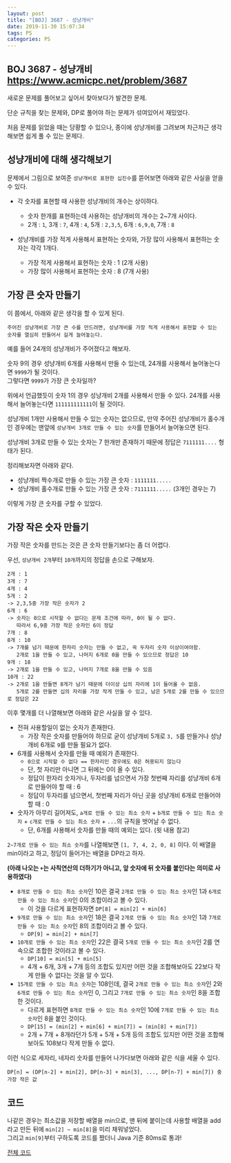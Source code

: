 ```yaml
---
layout: post
title: "[BOJ] 3687 - 성냥개비"
date: 2019-11-30 15:07:34
tags: PS
categories: PS
---
```


## BOJ 3687 - 성냥개비 https://www.acmicpc.net/problem/3687

새로운 문제를 풀어보고 싶어서 찾아보다가 발견한 문제.

단순 규칙을 찾는 문제와, DP로 풀어야 하는 문제가 섞여있어서 재밌었다.

처음 문제를 읽었을 때는 당황할 수 있으나, 종이에 성냥개비를 그려보며 차근차근 생각해보면 쉽게 풀 수 있는 문제다.

## 성냥개비에 대해 생각해보기

문제에서 그림으로 보여준 `성냥개비로 표현한 십진수`를 뜯어보면 아래와 같은 사실을 얻을 수 있다.

* 각 숫자를 표현할 때 사용한 성냥개비의 개수는 상이하다.
    * 숫자 한개를 표현하는데 사용하는 성냥개비의 개수는 2~7개 사이다.
    * 2개 : `1`, 3개 : `7`, 4개 : `4`, 5개 : `2,3,5`, 6개 : `6,9,0`, 7개 : `8`

* 성냥개비를 가장 적게 사용해서 표현하는 숫자와, 가장 많이 사용해서 표현하는 숫자는 각각 1개다.
    * 가장 적게 사용해서 표현하는 숫자 : 1 (2개 사용)
    * 가장 많이 사용해서 표현하는 숫자 : 8 (7개 사용)

## 가장 큰 숫자 만들기

이 쯤에서, 아래와 같은 생각을 할 수 있게 된다.

`주어진 성냥개비로 가장 큰 수를 만드려면, 성냥개비를 가장 적게 사용해서 표현할 수 있는 숫자를 열심히 만들어서 길게 늘어놓는다.`

예를 들어 24개의 성냥개비가 주어졌다고 해보자.

숫자 9의 경우 성냥개비 6개를 사용해서 만들 수 있는데, 24개를 사용해서 늘어놓는다면 `9999`가 될 것이다.  
그렇다면 `9999`가 가장 큰 숫자일까?

위에서 언급했듯이 숫자 1의 경우 성냥개비 2개를 사용해서 만들 수 있다. 24개를 사용해서 늘어놓는다면 `111111111111`이 될 것이다.

성냥개비 1개만 사용해서 만들 수 있는 숫자는 없으므로, 만약 주어진 성냥개비가 홀수개인 경우에는 맨앞에 `성냥개비 3개로 만들 수 있는 숫자`를 만들어서 늘어놓으면 된다.

성냥개비 3개로 만들 수 있는 숫자는 7 한개만 존재하기 때문에 정답은 `7111111....` 형태가 된다.

정리해보자면 아래와 같다.

* 성냥개비 짝수개로 만들 수 있는 가장 큰 숫자 : `1111111.....`
* 성냥개비 홀수개로 만들 수 있는 가장 큰 숫자 : `7111111.....` (3개인 경우는 7)

이렇게 가장 큰 숫자를 구할 수 있었다.

## 가장 작은 숫자 만들기

가장 작은 숫자를 만드는 것은 큰 숫자 만들기보다는 좀 더 어렵다.

우선, `성냥개비 2개`부터 `10개`까지의 정답을 손으로 구해보자.

```
2개 : 1
3개 : 7
4개 : 4
5개 : 2
-> 2,3,5중 가장 작은 숫자가 2
6개 : 6
-> 숫자는 0으로 시작할 수 없다는 문제 조건에 따라, 0이 될 수 없다.
   따라서 6,9중 가장 작은 숫자인 6이 정답
7개 : 8
8개 : 10
-> 7개를 넘기 때문에 한자리 숫자는 만들 수 없고, 꼭 두자리 숫자 이상이여야함.
   2개로 1을 만들 수 있고, 나머지 6개로 0을 만들 수 있으므로 정답은 10
9개 : 18
-> 2개로 1을 만들 수 있고, 나머지 7개로 8을 만들 수 있음
10개 : 22
-> 2개로 1을 만들면 8개가 남기 때문에 더이상 십의 자리에 1이 들어올 수 없음.
   5개로 2를 만들면 십의 자리를 가장 작게 만들 수 있고, 남은 5개로 2를 만들 수 있으므로 정답은 22
```

이후 몇개를 더 나열해보면 아래와 같은 사실을 알 수 있다.

* 전혀 사용할일이 없는 숫자가 존재한다.
    * 가장 작은 숫자를 만들어야 하므로 굳이 성냥개비 5개로 `3, 5`를 만들거나 성냥개비 6개로 `9`를 만들 필요가 없다.
* 6개를 사용해서 숫자를 만들 때 예외가 존재한다.
    * `0으로 시작할 수 없다 == 한자리인 경우에도 0은 허용되지 않는다`
    * 단, 첫 자리만 아니면 그 뒤에는 0이 올 수 있다.
    * 정답이 한자리 숫자거나, 두자리를 넘으면서 가장 첫번째 자리를 성냥개비 6개로 만들어야 할 때 : 6
    * 정답이 두자리를 넘으면서, 첫번째 자리가 아닌 곳을 성냥개비 6개로 만들어야 할 때 : 0
* 숫자가 아무리 길어져도, `a개로 만들 수 있는 최소 숫자` + `b개로 만들 수 있는 최소 숫자` + `c개로 만들 수 있는 최소 숫자` + `...`의 규칙을 벗어날 수 없다.
    * 단, 6개를 사용해서 숫자를 만들 때의 예외는 있다. (윗 내용 참고)

`2~7개로 만들 수 있는 최소 숫자`를 나열해보면 `[1, 7, 4, 2, 0, 8]` 이다. 이 배열을 min이라고 하고, 정답이 들어가는 배열을 DP라고 하자.

**(아래 나오는 `+`는 사칙연산의 더하기가 아니고, 앞 숫자에 뒤 숫자를 붙인다는 의미로 사용하였다)**

* `8개로 만들 수 있는 최소 숫자`인 10은 결국 `2개로 만들 수 있는 최소 숫자`인 1과 `6개로 만들 수 있는 최소 숫자`인 0의 조합이라고 볼 수 있다.
    * 이 것을 다르게 표현하자면 `DP[8] = min[2] + min[6]`
* `9개로 만들 수 있는 최소 숫자`인 18은 결국 `2개로 만들 수 있는 최소 숫자`인 1과 `7개로 만들 수 있는 최소 숫자`인 8의 조합이라고 볼 수 있다.
    * `DP[9] = min[2] + min[7]`
* `10개로 만들 수 있는 최소 숫자`인 22은 결국 `5개로 만들 수 있는 최소 숫자`인 2를 연속으로 조합한 것이라고 볼 수 있다.
    * `DP[10] = min[5] + min[5]`
    * 4개 + 6개, 3개 + 7개 등의 조합도 있지만 어떤 것을 조합해보아도 22보다 작게 만들 수 없다는 것을 알 수 있다.
* `15개로 만들 수 있는 최소 숫자`는 108인데, 결국 `2개로 만들 수 있는 최소 숫자`인 2와 `6개로 만들 수 있는 최소 숫자`인 0, 그리고 `7개로 만들 수 있는 최소 숫자`인 8을 조합한 것이다.
    * 다르게 표현하면 `8개로 만들 수 있는 최소 숫자`인 10에 `7개로 만들 수 있는 최소 숫자`인 8을 붙인 것이다.
    * `DP[15] = (min[2] + min[6] + min[7]) = (min[8] + min[7])`
    * 2개 + 7개 + 8개라던가 5개 + 5개 + 5개 등의 조합도 있지만 어떤 것을 조합해보아도 108보다 작게 만들 수 없다.

이런 식으로 세자리, 네자리 숫자를 만들어 나가다보면 아래와 같은 식을 세울 수 있다.

`DP[n] = (DP[n-2] + min[2], DP[n-3] + min[3], ..., DP[n-7] + min[7]) 중 가장 작은 값`

## 코드

나같은 경우는 최소값을 저장할 배열을 min으로, 맨 뒤에 붙이는데 사용할 배열을 add라고 만든 뒤에 `min[2] ~ min[8]`을 미리 채워넣었다.  
그리고 `min[9]`부터 구하도록 코드를 짰더니 Java 기준 80ms로 통과!

[전체 코드](https://github.com/joshua-qa/PS/blob/master/BOJ/3000/3687.java)